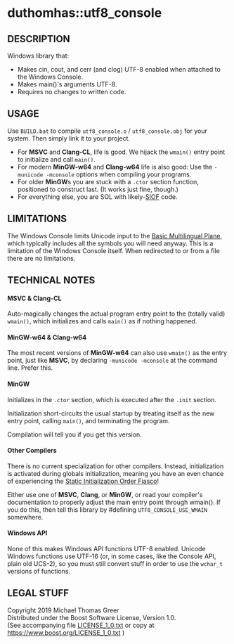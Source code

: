 # duthomhas::utf8_console

## DESCRIPTION

Windows library that:

 -  Makes cin, cout, and cerr (and clog) UTF-8 enabled when attached to the Windows Console.
 -  Makes main()'s arguments UTF-8.
 -  Requires no changes to written code.

## USAGE

Use `BUILD.bat` to compile `utf8_console.o` / `utf8_console.obj` for your system.
Then simply link it to your project.

 - For **MSVC** and **Clang-CL**, life is good. We hijack the `wmain()` entry point to initialize and call `main()`.
 - For modern **MinGW-w64** and **Clang-w64** life is also good: Use the `-municode -mconsole` options when compiling your programs.
 - For older **MinGW**s you are stuck with a `.ctor` section function, positioned to construct last. (It works just fine, though.)
 - For everything else, you are SOL with likely-[SIOF](https://isocpp.org/wiki/faq/ctors#static-init-order) code.

## LIMITATIONS

  The Windows Console limits Unicode input to the [Basic Multilingual Plane](https://en.wikipedia.org/wiki/Plane_(Unicode)#Basic_Multilingual_Plane),
  which typically includes all the symbols you will need anyway. This is a limitation of
  the Windows Console itself. When redirected to or from a file there are no limitations.

## TECHNICAL NOTES

#### MSVC & Clang-CL

  Auto-magically changes the actual program entry point to the (totally valid) `wmain()`, which
  initializes and calls `main()` as if nothing happened.

#### MinGW-w64 & Clang-w64

  The most recent versions of **MinGW-w64** can also use `wmain()` as the entry point, just like **MSVC**,
  by declaring `-municode -mconsole` at the command line.
  Prefer this.

#### MinGW

  Initializes in the `.ctor` section, which is executed after the `.init` section.

  Initialization short-circuits the usual startup by treating itself as the new entry point,
  calling `main()`, and terminating the program.

  Compilation will tell you if you get this version.

#### Other Compilers

  There is no current specialization for other compilers. Instead, initialization is activated
  during globals initialization, meaning you have an even chance of experiencing the [Static
  Initialization Order Fiasco](https://isocpp.org/wiki/faq/ctors#static-init-order)!

  Either use one of **MSVC**, **Clang**, or **MinGW**, or read your compiler's documentation to
  properly adjust the main entry point through wmain(). If you do this, then tell this library by
  #defining `UTF8_CONSOLE_USE_WMAIN` somewhere.

#### Windows API

None of this makes Windows API functions UTF-8 enabled. Unicode Windows functions use UTF-16 (or, in
some cases, like the Console API, plain old UCS-2), so you must still convert stuff in order to use
the `wchar_t` versions of functions.

## LEGAL STUFF

Copyright 2019 Michael Thomas Greer<br>
Distributed under the Boost Software License, Version 1.0.<br>
(See accompanying file [LICENSE_1_0.txt](file://LICENSE_1_0.txt)
 or copy at https://www.boost.org/LICENSE_1_0.txt )
